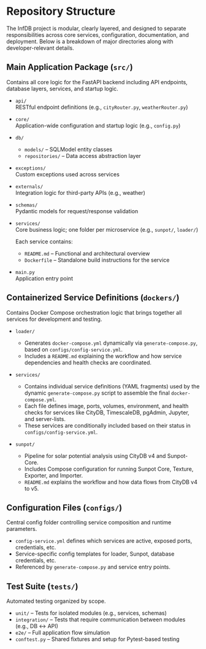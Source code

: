 # Repository Structure

The InfDB project is modular, clearly layered, and designed to separate responsibilities across core services, configuration, documentation, and deployment. Below is a breakdown of major directories along with developer-relevant details.

## Main Application Package (`src/`)

Contains all core logic for the FastAPI backend including API endpoints, database layers, services, and startup logic.

- `api/`  
  RESTful endpoint definitions (e.g., `cityRouter.py`, `weatherRouter.py`)

- `core/`  
  Application-wide configuration and startup logic (e.g., `config.py`)

- `db/`  
  - `models/` – SQLModel entity classes  
  - `repositories/` – Data access abstraction layer

- `exceptions/`  
  Custom exceptions used across services

- `externals/`  
  Integration logic for third-party APIs (e.g., weather)

- `schemas/`  
  Pydantic models for request/response validation

- `services/`  
  Core business logic; one folder per microservice (e.g., `sunpot/`, `loader/`)

  Each service contains:
  - `README.md` – Functional and architectural overview  
  - `Dockerfile` – Standalone build instructions for the service

- `main.py`  
  Application entry point

## Containerized Service Definitions (`dockers/`)

Contains Docker Compose orchestration logic that brings together all services for development and testing.

- `loader/`  
  - Generates `docker-compose.yml` dynamically via `generate-compose.py`, based on `configs/config-service.yml`.  
  - Includes a `README.md` explaining the workflow and how service dependencies and health checks are coordinated.

- `services/`  
  - Contains individual service definitions (YAML fragments) used by the dynamic `generate-compose.py` script to assemble the final `docker-compose.yml`.  
  - Each file defines image, ports, volumes, environment, and health checks for services like CityDB, TimescaleDB, pgAdmin, Jupyter, and server-lists.  
  - These services are conditionally included based on their status in `configs/config-service.yml`.

- `sunpot/`  
  - Pipeline for solar potential analysis using CityDB v4 and Sunpot-Core.  
  - Includes Compose configuration for running Sunpot Core, Texture, Exporter, and Importer.  
  - `README.md` explains the workflow and how data flows from CityDB v4 to v5.

## Configuration Files (`configs/`)

Central config folder controlling service composition and runtime parameters.

- `config-service.yml` defines which services are active, exposed ports, credentials, etc.
- Service-specific config templates for loader, Sunpot, database credentials, etc.
- Referenced by `generate-compose.py` and service entry points.

## Test Suite (`tests/`)

Automated testing organized by scope.

- `unit/` – Tests for isolated modules (e.g., services, schemas)
- `integration/` – Tests that require communication between modules (e.g., DB ↔ API)
- `e2e/` – Full application flow simulation
- `conftest.py` – Shared fixtures and setup for Pytest-based testing
